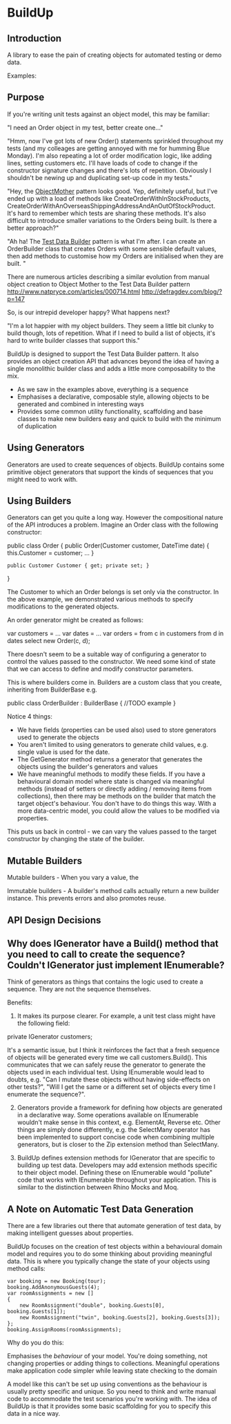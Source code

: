 BuildUp
=======

Introduction
------------

A library to ease the pain of creating objects for automated testing or demo data.

Examples:



Purpose
-------

If you're writing unit tests against an object model, this may be familiar:

"I need an Order object in my test, better create one..."

"Hmm, now I've got lots of new Order() statements sprinkled throughout my tests (and my colleages are getting annoyed with me for humming Blue Monday). I'm also repeating a lot of order modification logic, like adding lines, setting customers etc. I'll have loads of code to change if the constructor signature changes and there's lots of repetition. Obviously I shouldn't be newing up and duplicating set-up code in my tests."

"Hey, the [ObjectMother](http://martinfowler.com/bliki/ObjectMother.html) pattern looks good. Yep, definitely useful, but I've ended up with a load of methods like CreateOrderWithInStockProducts, 
CreateOrderWithAnOverseasShippingAddressAndAnOutOfStockProduct. It's hard to remember which tests are sharing these methods. It's also difficult to introduce smaller variations to the Orders being built. Is there a better approach?"

"Ah ha! The [Test Data Builder](http://c2.com/cgi/wiki?TestDataBuilder) pattern is what I'm after. I can create an OrderBuilder class that creates Orders with some sensible default values, then add methods to customise how my Orders are initialised when they are built. "

There are numerous articles describing a similar evolution from manual object creation to Object Mother to the Test Data Builder pattern http://www.natpryce.com/articles/000714.html http://defragdev.com/blog/?p=147

So, is our intrepid developer happy? What happens next?

"I'm a lot happier with my object builders. They seem a little bit clunky to build though, lots of repetition. What if I need to build a list of objects, it's hard to write builder classes that support this."

BuildUp is designed to support the Test Data Builder pattern. It also provides an object creation API that advances beyond the idea of having a single monolithic builder class and adds a little more composability to the mix.

- As we saw in the examples above, everything is a sequence
- Emphasises a declarative, composable style, allowing objects to be generated and combined in interesting ways
- Provides some common utility functionality, scaffolding and base classes to make new builders easy and quick to build with the minimum of duplication


Using Generators
----------------

Generators are used to create sequences of objects. BuildUp contains some primitive object generators that support the kinds of sequences that you might need to work with.


Using Builders
--------------

Generators can get you quite a long way. However the compositional nature of the API introduces a problem. Imagine an Order class with the following constructor: 

public class Order 
{
    public Order(Customer customer, DateTime date) 
    {
        this.Customer = customer;
        ...
    }

    public Customer Customer { get; private set; }
}

The Customer to which an Order belongs is set only via the constructor. In the above example, we demonstrated various methods to specify modifications to the generated objects. 

An order generator might be created as follows:

var customers = ...
var dates = ...
var orders = from c in customers
    from d in dates
    select new Order(c, d);

There doesn't seem to be a suitable way of configuring a generator to control the values passed to the constructor. We need some kind of state that we can access to define and modify constructor parameters.

This is where builders come in. Builders are a custom class that you create, inheriting from BuilderBase<T> e.g. 

public class OrderBuilder : BuilderBase<T>
{
 //TODO example
}

Notice 4 things:
- We have fields (properties can be used also) used to store generators used to generate the objects
- You aren't limited to using generators to generate child values, e.g. single value is used for the date.
- The GetGenerator method returns a generator that generates the objects using the builder's generators and values
- We have meaningful methods to modify these fields. If you have a behavioural domain model where state is changed via meaningful methods (instead of setters or directly adding / removing items from collections), then there may be methods on the builder that match the target object's behaviour. You don't have to do things this way. With a more data-centric model, you could allow the values to be modified via properties.

This puts us back in control - we can vary the values passed to the target constructor by changing the state of the builder.

Mutable Builders
----------------
Mutable builders - When you vary a value, the 

Immutable builders - A builder's method calls actually return a new builder instance. This prevents errors and also promotes reuse.



API Design Decisions
--------------------

Why does IGenerator<T> have a Build() method that you need to call to create the sequence? Couldn't IGenerator<T> just implement IEnumerable<T>?
-------------------------------------------------------------------------------------------------

Think of generators as things that contains the logic used to create a sequence. They are not the sequence themselves.

Benefits:

1. It makes its purpose clearer. For example, a unit test class might have the following field:

private IGenerator<Customer> customers;

It's a semantic issue, but I think it reinforces the fact that a fresh sequence of objects will be generated every time we call customers.Build(). This communicates that we can safely reuse the generator to generate the objects used in each individual test. Using IEnumerable would lead to doubts, e.g. "Can I mutate these objects without having side-effects on other tests?", "Will I get the same or a different set of objects every time I enumerate the sequence?".

2. Generators provide a framework for defining how objects are generated in a declarative way. Some operations available on IEnumerable wouldn't make sense in this context, e.g. ElementAt, Reverse etc. Other things are simply done differently, e.g. the SelectMany operator has been implemented to support concise code when combining multiple generators, but is closer to the Zip extension method than SelectMany.

3. BuildUp defines extension methods for IGenerator<T> that are specific to building up test data. Developers may add extension methods specific to their object model. Defining these on IEnumerable<T> would "pollute" code that works with IEnumerable<T> throughout your application. This is similar to the distinction between Rhino Mocks and Moq.


A Note on Automatic Test Data Generation
----------------------------------------

There are a few libraries out there that automate generation of test data, by making intelligent guesses about properties.

BuildUp focuses on the creation of test objects within a behavioural domain model and requires you to do some thinking about providing meaningful data. This is where you typically change the state
of your objects using method calls:

```
var booking = new Booking(tour);
booking.AddAnonymousGuests(4);
var roomAssignments = new []
{
	new RoomAssignment("double", booking.Guests[0], booking.Guests[1]);
	new RoomAssignment("twin", booking.Guests[2], booking.Guests[3]);
};
booking.AssignRooms(roomAssignments);
```

Why do you do this:

Emphasises the _behaviour_ of your model. You're doing something, not changing properties or adding things to collections.
Meaningful operations make application code simpler while leaving state checking to the domain

A model like this can't be set up using conventions as the behaviour is usually pretty specific and unique. So you need to think and write manual code to accommodate the test scenarios you're working with. The idea of BuildUp is that it provides some basic scaffolding for you to specify this data in a nice way.



